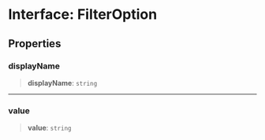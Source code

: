 # Interface: FilterOption

## Properties

### displayName

> **displayName**: `string`

***

### value

> **value**: `string`

